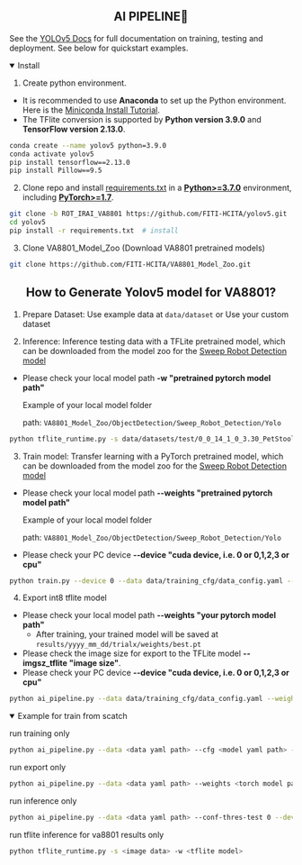 ## <div align="center">AI PIPELINE🚀</div>

See the [YOLOv5 Docs](https://docs.ultralytics.com/yolov5) for full documentation on training, testing and deployment. See below for quickstart examples.

<details open>
<summary>Install</summary>

1. Create python environment.
- It is recommended to use **Anaconda** to set up the Python environment. Here is the [Miniconda Install Tutorial](https://medium.com/@hmchang/%E7%B5%A6%E5%88%9D%E5%AD%B8%E8%80%85%E7%9A%84-python-%E5%AE%89%E8%A3%9D%E6%95%99%E5%AD%B8-578bf0de9cf8).
- The TFlite conversion is supported by **Python version 3.9.0** and **TensorFlow version 2.13.0**.
```bash
conda create --name yolov5 python=3.9.0
conda activate yolov5
pip install tensorflow==2.13.0
pip install Pillow==9.5
```

2. Clone repo and install [requirements.txt](https://github.com/ultralytics/yolov5/blob/master/requirements.txt) in a
[**Python>=3.7.0**](https://www.python.org/) environment, including
[**PyTorch>=1.7**](https://pytorch.org/get-started/locally/).


```bash
git clone -b ROT_IRAI_VA8801 https://github.com/FITI-HCITA/yolov5.git  # clone
cd yolov5
pip install -r requirements.txt  # install
```
3. Clone VA8801_Model_Zoo (Download VA8801 pretrained models)
```bash
git clone https://github.com/FITI-HCITA/VA8801_Model_Zoo.git
```

</details>

## <div align="center">How to Generate Yolov5 model for VA8801?</div>
1. Prepare Dataset: Use example data at ``data/dataset`` or Use your custom dataset

2.  Inference: Inference testing data with a TFLite pretrained model, which can be downloaded from the model zoo for the
[Sweep Robot Detection model](https://github.com/FITI-HCITA/VA8801_Model_Zoo/blob/main/ObjectDetection/Sweep_Robot_Detection/Yolo/VA8801_ROTBOT_1.002.002-int8.tflite)
- Please check your local model path **-w "pretrained pytorch model path"**
    
    Example of your local model folder
    
    path: ``VA8801_Model_Zoo/ObjectDetection/Sweep_Robot_Detection/Yolo``

```bash
python tflite_runtime.py -s data/datasets/test/0_0_14_1_0_3.30_PetStool_83.bmp -w path/VA8801_ROTBOT_1.002.002-int8.tflite --img_ch 1
```
3. Train model: Transfer learning with a PyTorch pretrained model, which can be downloaded from the model zoo for the [Sweep Robot Detection model](https://github.com/FITI-HCITA/VA8801_Model_Zoo/blob/main/ObjectDetection/Sweep_Robot_Detection/Yolo/VA8801_ROTBOT_1.002.002.pt)
- Please check your local model path **--weights "pretrained pytorch model path"**
    
    Example of your local model folder
    
    path: ``VA8801_Model_Zoo/ObjectDetection/Sweep_Robot_Detection/Yolo``
- Please check your PC device **--device "cuda device, i.e. 0 or 0,1,2,3 or cpu"**

```bash
python train.py --device 0 --data data/training_cfg/data_config.yaml --weights path/VA8801_ROTBOT_1.002.002.pt --imgsz 320 --imgch 1 --cfg models/2head_yolov5n_WM028.yaml
```

4.  Export int8 tflite model
- Please check your local model path **--weights "your pytorch model path"**
    - After training, your trained model will be saved at ``results/yyyy_mm_dd/trialx/weights/best.pt``
- Please check the image size for export to the TFLite model **--imgsz_tflite "image size"**.
- Please check your PC device **--device "cuda device, i.e. 0 or 0,1,2,3 or cpu"**

```bash
python ai_pipeline.py --data data/training_cfg/data_config.yaml --weights path/VA8801_ROTBOT_1.002.002.pt --batch-size 1 --imgch 1 --imgsz 320 --imgsz_tflite 320 --device 0 --include tflite --int8 --run export

```

<details open>
<summary>Example for train from scatch</summary>


run training only

```bash
python ai_pipeline.py --data <data yaml path> --cfg <model yaml path> --epochs 10 --batch-size 64 --imgch 1 --imgsz 320 --patience 0 --device 0 --run train
```

run export only

```bash
python ai_pipeline.py --data <data yaml path> --weights <torch model path> --batch-size 1 --imgch 1 --imgsz 320 --device 0 --include tflite --int8 --run export

```

run inference only

```bash
python ai_pipeline.py --data <data yaml path> --conf-thres-test 0 --device 0 --tflite_model_path <tflite_model_path> --save_dir <xml save folder path> --run inference
```

run tflite inference for va8801 results only

```bash
python tflite_runtime.py -s <image data> -w <tflite model> 
```
</details>

